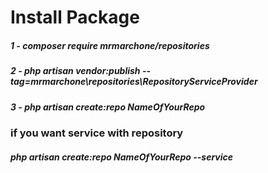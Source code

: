 # Install Package
##### 1 - composer require mrmarchone/repositories
##### 2 - php artisan vendor:publish --tag=mrmarchone\repositories\RepositoryServiceProvider
##### 3 - php artisan create:repo NameOfYourRepo
### if you want service with repository
##### php artisan create:repo NameOfYourRepo --service